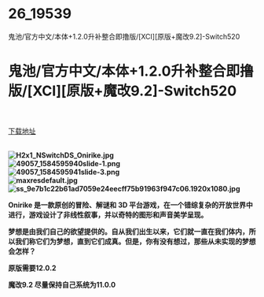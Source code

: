 # 26_19539
鬼池/官方中文/本体+1.2.0升补整合即撸版/[XCI][原版+魔改9.2]-Switch520
# 鬼池/官方中文/本体+1.2.0升补整合即撸版/[XCI][原版+魔改9.2]-Switch520
 <br/></br>
[下载地址](https://www.switch520.cc/article/19539 "下载地址")
<br/></br>

<p><strong><img title="H2x1_NSwitchDS_Onirike.jpg" src="https://www.switch520.cc/muke_img/2021_07_02_564b69a105a94.jpg" alt="H2x1_NSwitchDS_Onirike.jpg"></strong><br>
<strong><img title="49057_1584595940slide-1.png" src="https://www.switch520.cc/muke_img/2021_07_02_2de1fe1be33af.png" alt="49057_1584595940slide-1.png"></strong><br>
<strong><img title="49057_1584595941slide-3.png" src="https://www.switch520.cc/muke_img/2021_07_02_16870841df03f.png" alt="49057_1584595941slide-3.png"></strong><br>
<strong><img title="maxresdefault.jpg" src="https://www.switch520.cc/muke_img/2021_07_02_9fdd891c42162.jpg" alt="maxresdefault.jpg"></strong><br>
<strong><img title="ss_9e7b1c22b61ad7059e24eecff75b91963f947c06.1920x1080.jpg" src="https://www.switch520.cc/muke_img/2021_07_02_dd2be1f8b03da.jpg" alt="ss_9e7b1c22b61ad7059e24eecff75b91963f947c06.1920x1080.jpg"></strong></p>
<p><strong>Onirike 是一款原创的冒险、解谜和 3D 平台游戏，在一个错综复杂的开放世界中进行，游戏设计了非线性叙事，并以奇特的图形和声音美学呈现。</strong></p>
<p><strong>梦想是由我们自己的欲望提供的。自从我们出生以来，它们就一直在我们体内，所以我们称它们为梦想，直到它们成真。但是，你有没有想过，那些从未实现的梦想会怎样？</strong></p>
<p><strong>原版需要12.0.2</strong></p>
<p><strong>魔改9.2 尽量保持自己系统为11.0.0</strong></p>
